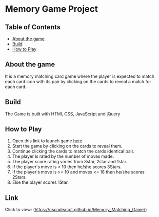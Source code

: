 # Memory Game Project

## Table of Contents

* [About the game](#about)
* [Build](#build)
* [How to Play](#howtoplay)


## About the game

It is a memory matching card game where the player is expected to match each card icon with its pair by clicking on the cards to reveal a match for each card. 

## Build

 The Game is built with HTMl, CSS, JavaScript and jQuery

## How to Play
1. Open this link to launch game [here](https://cscodeacct.github.io/Memory_Matching_Game/)
2. Start the game by clicking on the cards to reveal them.
3. Continue clicking the cards to match the cards identical pair.
4. The player is rated by the number of moves made.
5. The player score rating varies from 3star, 2star and 1star.
6. If the player's move is < 10 then he/she scores 3Stars.
7. If the player's move is >= 10 and moves <= 18 then he/she scores 2Stars.
8. Else the player scores 1Star.

## Link

 Click to view:  (https://cscodeacct.github.io/Memory_Matching_Game/)
